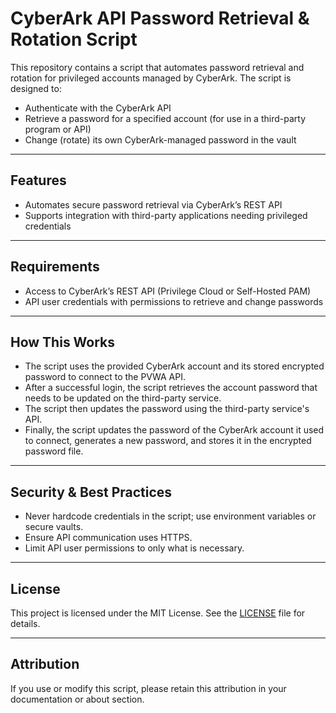 # CyberArk API Password Retrieval & Rotation Script

This repository contains a script that automates password retrieval and rotation for privileged accounts managed by CyberArk. The script is designed to:

- Authenticate with the CyberArk API
- Retrieve a password for a specified account (for use in a third-party program or API)
- Change (rotate) its own CyberArk-managed password in the vault

---

## Features

- Automates secure password retrieval via CyberArk’s REST API
- Supports integration with third-party applications needing privileged credentials

---

## Requirements

- Access to CyberArk’s REST API (Privilege Cloud or Self-Hosted PAM)
- API user credentials with permissions to retrieve and change passwords

---

## How This Works

- The script uses the provided CyberArk account and its stored encrypted password to connect to the PVWA API.
- After a successful login, the script retrieves the account password that needs to be updated on the third-party service.
- The script then updates the password using the third-party service's API.
- Finally, the script updates the password of the CyberArk account it used to connect, generates a new password, and stores it in the encrypted password file.

---

## Security & Best Practices

- Never hardcode credentials in the script; use environment variables or secure vaults.
- Ensure API communication uses HTTPS.
- Limit API user permissions to only what is necessary.

---

## License

This project is licensed under the MIT License. See the [LICENSE](LICENSE) file for details.

---

## Attribution

If you use or modify this script, please retain this attribution in your documentation or about section.
